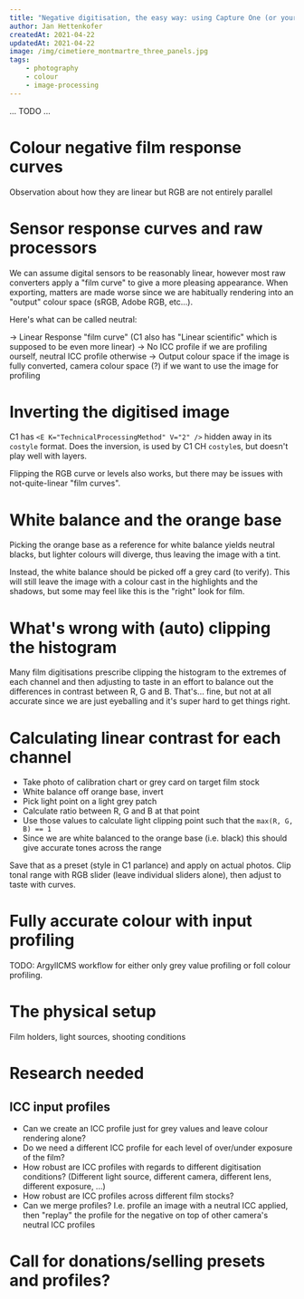 ```yaml
---
title: "Negative digitisation, the easy way: using Capture One (or your favourite raw processor)"
author: Jan Hettenkofer
createdAt: 2021-04-22
updatedAt: 2021-04-22
image: /img/cimetiere_montmartre_three_panels.jpg
tags:
    - photography
    - colour
    - image-processing
---
```


... TODO ...

# Colour negative film response curves

Observation about how they are linear but RGB are not entirely parallel

# Sensor response curves and raw processors

We can assume digital sensors to be reasonably linear, however most raw converters apply a "film curve" to give a more pleasing appearance. When exporting, matters are made worse since we are habitually rendering into an "output" colour space (sRGB, Adobe RGB, etc...).

Here's what can be called neutral:

-> Linear Response "film curve" (C1 also has "Linear scientific" which is supposed to be even more linear)
-> No ICC profile if we are profiling ourself, neutral ICC profile otherwise
-> Output colour space if the image is fully converted, camera colour space (?) if we want to use the image for profiling

# Inverting the digitised image

C1 has `<E K="TechnicalProcessingMethod" V="2" />` hidden away in its `costyle` format. Does the inversion, is used by C1 CH `costyle`s, but doesn't play well with layers.

Flipping the RGB curve or levels also works, but there may be issues with not-quite-linear "film curves".

# White balance and the orange base

Picking the orange base as a reference for white balance yields neutral blacks, but lighter colours will diverge, thus leaving the image with a tint.

Instead, the white balance should be picked off a grey card (to verify). This will still leave the image with a colour cast in the highlights and the shadows, but some may feel like this is the "right" look for film.

# What's wrong with (auto) clipping the histogram

Many film digitisations prescribe clipping the histogram to the extremes of each channel and then adjusting to taste in an effort to balance out the differences in contrast between R, G and B. That's... fine, but not at all accurate since we are just eyeballing and it's super hard to get things right.

# Calculating linear contrast for each channel

* Take photo of calibration chart or grey card on target film stock
* White balance off orange base, invert
* Pick light point on a light grey patch
* Calculate ratio between R, G and B at that point
* Use those values to calculate light clipping point such that the `max(R, G, B) == 1`
* Since we are white balanced to the orange base (i.e. black) this should give accurate tones across the range

Save that as a preset (style in C1 parlance) and apply on actual photos. Clip tonal range with RGB slider (leave individual sliders alone), then adjust to taste with curves.

# Fully accurate colour with input profiling

TODO: ArgyllCMS workflow for either only grey value profiling or foll colour profiling.

# The physical setup

Film holders, light sources, shooting conditions

# Research needed

## ICC input profiles

* Can we create an ICC profile just for grey values and leave colour rendering alone?
* Do we need a different ICC profile for each level of over/under exposure of the film?
* How robust are ICC profiles with regards to different digitisation conditions? (Different light source, different camera, different lens, different exposure, ...)
* How robust are ICC profiles across different film stocks?
* Can we merge profiles? I.e. profile an image with a neutral ICC applied, then "replay" the profile for the negative on top of other camera's neutral ICC profiles

# Call for donations/selling presets and profiles?
